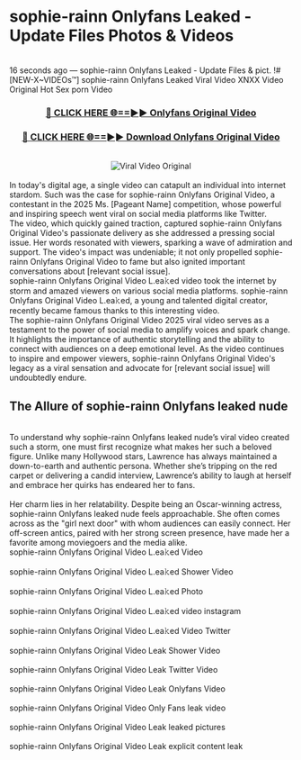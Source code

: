 # sophie-rainn Onlyfans Leaked - Update Files Photos & Videos 
<br>
16 seconds ago — sophie-rainn Onlyfans Leaked - Update Files & pict. !#[NEW-X~VIDEOs™] sophie-rainn Onlyfans Leaked Viral Video XNXX Video Original Hot Sex porn Video
<br>
<div align="center">
<h3><a href="http://freeplayer.one?title=sophie-rainn&ref=25OR" rel="nofollow">🔴 CLICK HERE 🌐==►► Onlyfans Original Video</a></h3>
<h3><a href="http://freeplayer.one?title=sophie-rainn&ref=25OR" rel="nofollow">🔴 CLICK HERE 🌐==►► Download Onlyfans Original Video</a></h3>
<br>
<a href="http://freeplayer.one?title=sophie-rainn&ref=25OR" rel="nofollow" data-target="animated-image.originalLink"><img src="https://i.ibb.co.com/xMMVF88/686577567.gif" alt="Viral Video Original" style="max-width: 100%; display: inline-block;" data-target="animated-image.originalImage"></a>
</div>
<br>
In today's digital age, a single video can catapult an individual into internet stardom. Such was the case for sophie-rainn Onlyfans Original Video, a contestant in the 2025 Ms. [Pageant Name] competition, whose powerful and inspiring speech went viral on social media platforms like Twitter.
<br>
The video, which quickly gained traction, captured sophie-rainn Onlyfans Original Video's passionate delivery as she addressed a pressing social issue. Her words resonated with viewers, sparking a wave of admiration and support. The video's impact was undeniable; it not only propelled sophie-rainn Onlyfans Original Video to fame but also ignited important conversations about [relevant social issue].
<br>
sophie-rainn Onlyfans Original Video L.ea𝚔ed video took the internet by storm and amazed viewers on various social media platforms. sophie-rainn Onlyfans Original Video L.ea𝚔ed, a young and talented digital creator, recently became famous thanks to this interesting video.
<br>
The sophie-rainn Onlyfans Original Video 2025 viral video serves as a testament to the power of social media to amplify voices and spark change. It highlights the importance of authentic storytelling and the ability to connect with audiences on a deep emotional level. As the video continues to inspire and empower viewers, sophie-rainn Onlyfans Original Video's legacy as a viral sensation and advocate for [relevant social issue] will undoubtedly endure.
<br>
<h2>The Allure of sophie-rainn Onlyfans leaked nude</h2>
<br>
To understand why sophie-rainn Onlyfans leaked nude’s viral video created such a storm, one must first recognize what makes her such a beloved figure. Unlike many Hollywood stars, Lawrence has always maintained a down-to-earth and authentic persona. Whether she’s tripping on the red carpet or delivering a candid interview, Lawrence’s ability to laugh at herself and embrace her quirks has endeared her to fans.
<br><br>
Her charm lies in her relatability. Despite being an Oscar-winning actress, sophie-rainn Onlyfans leaked nude feels approachable. She often comes across as the "girl next door" with whom audiences can easily connect. Her off-screen antics, paired with her strong screen presence, have made her a favorite among moviegoers and the media alike.
<br>
sophie-rainn Onlyfans Original Video L.ea𝚔ed Video
<br><br>
sophie-rainn Onlyfans Original Video L.ea𝚔ed Shower Video
<br><br>
sophie-rainn Onlyfans Original Video L.ea𝚔ed Photo
<br><br>
sophie-rainn Onlyfans Original Video L.ea𝚔ed video instagram
<br><br>
sophie-rainn Onlyfans Original Video L.ea𝚔ed Video Twitter
<br><br>
sophie-rainn Onlyfans Original Video Leak Shower Video
<br><br>
sophie-rainn Onlyfans Original Video Leak Twitter Video
<br><br>
sophie-rainn Onlyfans Original Video Leak Onlyfans Video
<br><br>
sophie-rainn Onlyfans Original Video Only Fans leak video
<br><br>
sophie-rainn Onlyfans Original Video Leak leaked pictures
<br><br>
sophie-rainn Onlyfans Original Video Leak explicit content leak